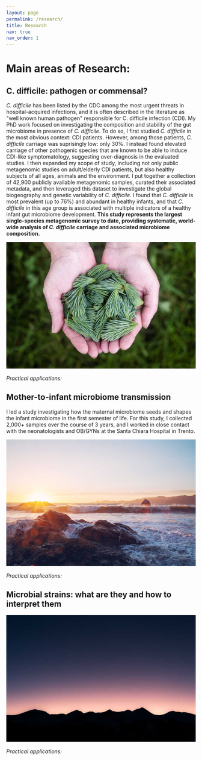 ```yaml
---
layout: page
permalink: /research/
title: Research
nav: true
nav_order: 1
---
```


# Main areas of Research:


## **C. difficile: pathogen or commensal?**

_C. difficile_ has been listed by the CDC among the most urgent threats in hospital-acquired infections, and it is often described in the literature as "well known human pathogen" responsible for C. difficile infection (CDI). My PhD work focused on investigating the composition and stability of the gut microbiome in presence of _C. difficile_. To do so, I first studied _C. difficile_ in the most obvious context: CDI patients. However, among those patients, _C. difficile_ carriage was suprisingly low: only 30%. I instead found elevated carriage of other pathogenic species that are known to be able to induce CDI-like symptomatology, suggesting over-diagnosis in the evaluated studies. I then expanded my scope of study, including not only public metagenomic studies on adult/elderly CDI patients, but also healthy subjects of all ages, animals and the environment. I put together a collection of 42,900 publicly available metagenomic samples, curated their associated metadata, and then leveraged this dataset to investigate the global biogeography and genetic variability of _C. difficile_. I found that _C. difficile_ is most prevalent (up to 76%) and abundant in healthy infants, and that _C. difficile_ in this age group is associated with multiple indicators of a healthy infant gut microbiome development. **This study represents the  largest single-species metagenomic survey to date, providing systematic, world-wide analysis of _C. difficile_ carriage and associated microbiome composition.**

![Meta-analysis overview](/assets/img/3.jpg)

_Practical applications:_


## **Mother-to-infant microbiome transmission**

I led a study investigating how the maternal microbiome seeds and shapes the infant microbiome in the first semester of life. For this study, I collected 2,000+ samples over the course of 3 years, and I worked in close contact with the neonatologists and OB/GYNs at the Santa Chiara Hospital in Trento.

![Graphical abstract](/assets/img/4.jpg)

_Practical applications:_


## **Microbial strains: what are they and how to interpret them**

![Microbial diversity below the species-level](/assets/img/7.jpg)

_Practical applications:_

